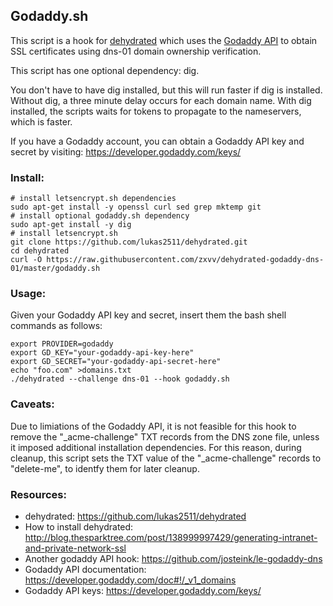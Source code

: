 ## Godaddy.sh

This script is a hook for [dehydrated](https://github.com/lukas2511/dehydrated) which uses the [Godaddy
API](https://developer.godaddy.com/doc#!/_v1_domains) to obtain
SSL certificates using dns-01 domain ownership verification.

This script has one optional dependency: dig.

You don't have to have dig installed, but this will run faster
if dig is installed.  Without dig, a three minute delay occurs
for each domain name.  With dig installed, the scripts waits for
tokens to propagate to the nameservers, which is faster.

If you have a Godaddy account, you can obtain a Godaddy API key
and secret by visiting: https://developer.godaddy.com/keys/

### Install:

``` text
# install letsencrypt.sh dependencies
sudo apt-get install -y openssl curl sed grep mktemp git
# install optional godaddy.sh dependency
sudo apt-get install -y dig
# install letsencrypt.sh
git clone https://github.com/lukas2511/dehydrated.git
cd dehydrated
curl -O https://raw.githubusercontent.com/zxvv/dehydrated-godaddy-dns-01/master/godaddy.sh
```

### Usage:

Given your Godaddy API key and secret, insert them the bash
shell commands as follows:

``` text
export PROVIDER=godaddy
export GD_KEY="your-godaddy-api-key-here"
export GD_SECRET="your-godaddy-api-secret-here"
echo "foo.com" >domains.txt
./dehydrated --challenge dns-01 --hook godaddy.sh
```
### Caveats:

Due to limiations of the Godaddy API, it is not feasible for
this hook to remove the "_acme-challenge" TXT records from the
DNS zone file, unless it imposed additional installation
dependencies.  For this reason, during cleanup, this script sets
the TXT value of the "_acme-challenge" records to "delete-me",
to identfy them for later cleanup.

### Resources:
+ dehydrated: https://github.com/lukas2511/dehydrated
+ How to install dehydrated: http://blog.thesparktree.com/post/138999997429/generating-intranet-and-private-network-ssl
+ Another godaddy API hook: https://github.com/josteink/le-godaddy-dns
+ Godaddy API documentation: https://developer.godaddy.com/doc#!/_v1_domains
+ Godaddy API keys: https://developer.godaddy.com/keys/

